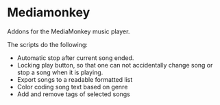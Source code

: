 # Mediamonkey
Addons for the MediaMonkey music player.

The scripts do the following:

* Automatic stop after current song ended.
* Locking play button, so that one can not accidentally change song or stop a song when it is playing.
* Export songs to a readable formatted list
* Color coding song text based on genre
* Add and remove tags of selected songs
